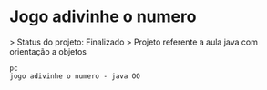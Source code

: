 <h1>Jogo adivinhe o numero</h1>
> Status do projeto: Finalizado
> Projeto referente a aula java com orientação a objetos


```
pc
jogo adivinhe o numero - java OO 
```
